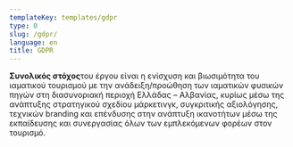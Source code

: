 ```yaml
---
templateKey: templates/gdpr
type: 0
slug: /gdpr/
language: en
title: GDPR
---
```


<div>
<p><strong>Συνολικός στόχος</strong>του έργου είναι η ενίσχυση και βιωσιμότητα του ιαματικού τουρισμού με την ανάδειξη/προώθηση των ιαματικών φυσικών πηγών στη διασυνοριακή περιοχή Ελλάδας – Αλβανίας, κυρίως μέσω της ανάπτυξης στρατηγικού σχεδίου μάρκετινγκ, συγκριτικής αξιολόγησης, τεχνικών branding και επένδυσης στην ανάπτυξη ικανοτήτων μέσω της εκπαίδευσης και συνεργασίας όλων των εμπλεκόμενων φορέων στον τουρισμό. </p>
</div>